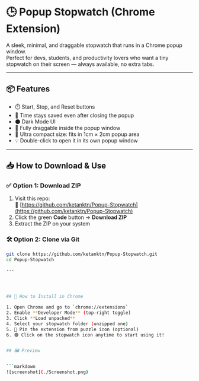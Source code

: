 
# 🕒 Popup Stopwatch (Chrome Extension)

A sleek, minimal, and draggable stopwatch that runs in a Chrome popup window.  
Perfect for devs, students, and productivity lovers who want a tiny stopwatch on their screen — always available, no extra tabs.

---

## 📦 Features

- ⏱️ Start, Stop, and Reset buttons
- 💾 Time stays saved even after closing the popup
- 🌑 Dark Mode UI
- 📌 Fully draggable inside the popup window
- 📏 Ultra compact size: fits in 1cm × 2cm popup area
- 💡 Double-click to open it in its own popup window

---

## 📥 How to Download & Use

### ✅ Option 1: Download ZIP

1. Visit this repo:  
   🔗 [https://github.com/ketanktn/Popup-Stopwatch](https://github.com/ketanktn/Popup-Stopwatch)
2. Click the green **Code** button → **Download ZIP**
3. Extract the ZIP on your system

### 🛠 Option 2: Clone via Git

```bash
git clone https://github.com/ketanktn/Popup-Stopwatch.git
cd Popup-Stopwatch

---




## 🧪 How to Install in Chrome

1. Open Chrome and go to `chrome://extensions`
2. Enable **Developer Mode** (top-right toggle)
3. Click **Load unpacked**
4. Select your stopwatch folder (unzipped one)
5. 📌 Pin the extension from puzzle icon (optional)
6. 🟢 Click on the stopwatch icon anytime to start using it!


## 🖼️ Preview


```markdown
![screenshot](./Screenshot.png)


